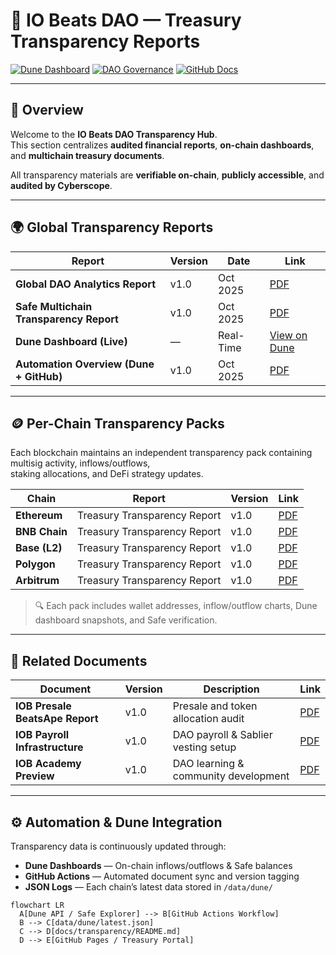 # 🪪 IO Beats DAO — Treasury Transparency Reports

[![Dune Dashboard](https://img.shields.io/badge/Dune-Dashboard-blue?logo=dune&logoColor=white)](https://dune.com/iobeats_dao)
[![DAO Governance](https://img.shields.io/badge/DAO-Governance-purple?logo=snapshot&logoColor=white)](https://snapshot.box/#/s:iobdao.eth)
[![GitHub Docs](https://img.shields.io/badge/Docs-GitHub-green?logo=github)](https://github.com/iobeatss/treasury/tree/main/docs/transparency)

---

## 📘 Overview

Welcome to the **IO Beats DAO Transparency Hub**.  
This section centralizes **audited financial reports**, **on-chain dashboards**, and **multichain treasury documents**.  

All transparency materials are **verifiable on-chain**, **publicly accessible**, and **audited by Cyberscope**.

---

## 🌍 Global Transparency Reports

| Report | Version | Date | Link |
|--------|----------|------|------|
| **Global DAO Analytics Report** | v1.0 | Oct 2025 | [PDF](./IOB_DAO_Analytics_Transparency_Report_v1.0.pdf) |
| **Safe Multichain Transparency Report** | v1.0 | Oct 2025 | [PDF](./IOB_Safe_Multichain_Transparency_Report_v1.0.pdf) |
| **Dune Dashboard (Live)** | — | Real-Time | [View on Dune](https://dune.com/iobeats_dao) |
| **Automation Overview (Dune + GitHub)** | v1.0 | Oct 2025 | [PDF](./IOB_Dune_Transparency_Automation_v1.0.pdf) |

---

## 🪙 Per-Chain Transparency Packs

Each blockchain maintains an independent transparency pack containing multisig activity, inflows/outflows,  
staking allocations, and DeFi strategy updates.  

| Chain | Report | Version | Link |
|--------|---------|----------|------|
| **Ethereum** | Treasury Transparency Report | v1.0 | [PDF](./IOB_Treasury_Transparency_ETH_v1.0.pdf) |
| **BNB Chain** | Treasury Transparency Report | v1.0 | [PDF](./IOB_Treasury_Transparency_BNB_v1.0.pdf) |
| **Base (L2)** | Treasury Transparency Report | v1.0 | [PDF](./IOB_Treasury_Transparency_Base_v1.0.pdf) |
| **Polygon** | Treasury Transparency Report | v1.0 | [PDF](./IOB_Treasury_Transparency_Polygon_v1.0.pdf) |
| **Arbitrum** | Treasury Transparency Report | v1.0 | [PDF](./IOB_Treasury_Transparency_Arbitrum_v1.0.pdf) |

> 🔍 Each pack includes wallet addresses, inflow/outflow charts, Dune dashboard snapshots, and Safe verification.

---

## 🧩 Related Documents

| Document | Version | Description | Link |
|-----------|----------|--------------|------|
| **IOB Presale BeatsApe Report** | v1.0 | Presale and token allocation audit | [PDF](./IOB_Presale_BeatsApe_v1.0.pdf) |
| **IOB Payroll Infrastructure** | v1.0 | DAO payroll & Sablier vesting setup | [PDF](../IOB_Payroll_Infrastructure_v1.0.pdf) |
| **IOB Academy Preview** | v1.0 | DAO learning & community development | [PDF](../IOB_Academy_Preview_v1.0.pdf) |

---

## ⚙️ Automation & Dune Integration

Transparency data is continuously updated through:
- **Dune Dashboards** — On-chain inflows/outflows & Safe balances  
- **GitHub Actions** — Automated document sync and version tagging  
- **JSON Logs** — Each chain’s latest data stored in `/data/dune/`  

```mermaid
flowchart LR
  A[Dune API / Safe Explorer] --> B[GitHub Actions Workflow]
  B --> C[data/dune/latest.json]
  C --> D[docs/transparency/README.md]
  D --> E[GitHub Pages / Treasury Portal]

